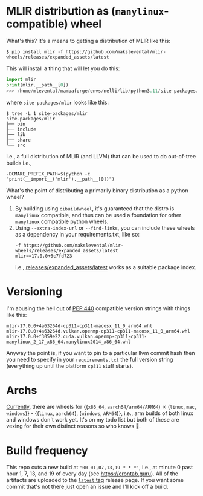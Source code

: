 # MLIR distribution as (`manylinux`-compatible) wheel

What's this? It's a means to getting a distribution of MLIR like this:

```shell
$ pip install mlir -f https://github.com/makslevental/mlir-wheels/releases/expanded_assets/latest
```

This will install a thing that will let you do this:

```python
import mlir
print(mlir.__path__[0])
>>> /home/mlevental/mambaforge/envs/nelli/lib/python3.11/site-packages/mlir
```

where `site-packages/mlir` looks like this:

```shell
$ tree -L 1 site-packages/mlir
site-packages/mlir
├── bin
├── include
├── lib
├── share
└── src
```

i.e., a full distribution of MLIR (and LLVM) that can be used to do out-of-tree builds i.e., 
```
-DCMAKE_PREFIX_PATH=$(python -c "print(__import__('mlir').__path__[0])")
```

What's the point of distributing a primarily binary distribution as a python wheel?

1. By building using `cibuildwheel`, it's guaranteed that the distro is `manylinux` compatible, and thus can be used a foundation for other `manylinux` compatible python wheels.
2. Using `--extra-index-url` or `--find-links`, you can include these wheels as a dependency in your requirements.txt, like so:
   ```text
   -f https://github.com/makslevental/mlir-wheels/releases/expanded_assets/latest
   mlir==17.0.0+6c7fd723
   ```
   i.e., [releases/expanded_assets/latest](https://github.com/makslevental/mlir-wheels/releases/expanded_assets/latest) works as a suitable package index.

# Versioning

I'm abusing the hell out of [PEP 440](https://peps.python.org/pep-0440/) compatible version strings with things like this:

```shell
mlir-17.0.0+4a63264d-cp311-cp311-macosx_11_0_arm64.whl
mlir-17.0.0+4a63264d.vulkan.openmp-cp311-cp311-macosx_11_0_arm64.whl
mlir-17.0.0+f3059e22.cuda.vulkan.openmp-cp311-cp311-manylinux_2_17_x86_64.manylinux2014_x86_64.whl
```

Anyway the point is, if you want to pin to a particular llvm commit hash then you need to specify in your `requirements.txt` the full version string (everything up until the platform `cp311` stuff starts).

# Archs

[Currently](https://github.com/makslevental/mlir-wheels/blob/main/.github/workflows/wheels.yml#L68-L94), there are wheels for {(`x86_64`, `aarch64/arm64/ARM64`) ⨯ (`linux`, `mac`, `windows`)} - {(`linux`, `aarch64`), (`windows`, `ARM64`)}, i.e., arm builds of both linux and windows don't work yet.
It's on my todo list but both of these are vexing for their own distinct reasons so who knows 🤷.

# Build frequency

This repo cuts a new build at `'00 01,07,13,19 * * *'`, i.e., at minute 0 past hour 1, 7, 13, and 19 of every day (see https://crontab.guru).
All of the artifacts are uploaded to the [`latest` tag](https://github.com/makslevental/mlir-wheels/releases/tag/latest) release page.
If you want some commit that's not there just open an issue and I'll kick off a build.
